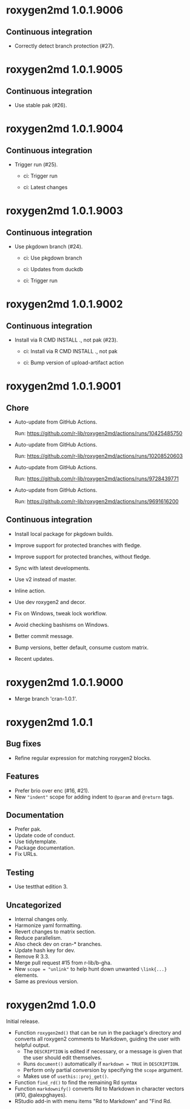 <!-- NEWS.md is maintained by https://fledge.cynkra.com, contributors should not edit this file -->

# roxygen2md 1.0.1.9006

## Continuous integration

  - Correctly detect branch protection (#27).


# roxygen2md 1.0.1.9005

## Continuous integration

  - Use stable pak (#26).


# roxygen2md 1.0.1.9004

## Continuous integration

  - Trigger run (#25).
    
      - ci: Trigger run
    
      - ci: Latest changes


# roxygen2md 1.0.1.9003

## Continuous integration

  - Use pkgdown branch (#24).
    
      - ci: Use pkgdown branch
    
      - ci: Updates from duckdb
    
      - ci: Trigger run


# roxygen2md 1.0.1.9002

## Continuous integration

  - Install via R CMD INSTALL ., not pak (#23).
    
      - ci: Install via R CMD INSTALL ., not pak
    
      - ci: Bump version of upload-artifact action


# roxygen2md 1.0.1.9001

## Chore

  - Auto-update from GitHub Actions.
    
    Run: https://github.com/r-lib/roxygen2md/actions/runs/10425485750

  - Auto-update from GitHub Actions.
    
    Run: https://github.com/r-lib/roxygen2md/actions/runs/10208520603

  - Auto-update from GitHub Actions.
    
    Run: https://github.com/r-lib/roxygen2md/actions/runs/9728439771

  - Auto-update from GitHub Actions.
    
    Run: https://github.com/r-lib/roxygen2md/actions/runs/9691616200

## Continuous integration

  - Install local package for pkgdown builds.

  - Improve support for protected branches with fledge.

  - Improve support for protected branches, without fledge.

  - Sync with latest developments.

  - Use v2 instead of master.

  - Inline action.

  - Use dev roxygen2 and decor.

  - Fix on Windows, tweak lock workflow.

  - Avoid checking bashisms on Windows.

  - Better commit message.

  - Bump versions, better default, consume custom matrix.

  - Recent updates.


# roxygen2md 1.0.1.9000

- Merge branch 'cran-1.0.1'.


# roxygen2md 1.0.1

## Bug fixes

- Refine regular expression for matching roxygen2 blocks.

## Features

- Prefer brio over enc (#16, #21).
- New `"indent"` scope for adding indent to `@param` and `@return` tags.

## Documentation

- Prefer pak.
- Update code of conduct.
- Use tidytemplate.
- Package documentation.
- Fix URLs.

## Testing

- Use testthat edition 3.

## Uncategorized

- Internal changes only.
- Harmonize yaml formatting.
- Revert changes to matrix section.
- Reduce parallelism.
- Also check dev on cran-\* branches.
- Update hash key for dev.
- Remove R 3.3.
- Merge pull request #15 from r-lib/b-gha.
- New `scope = "unlink"` to help hunt down unwanted `\link{...}` elements.
- Same as previous version.


# roxygen2md 1.0.0

Initial release.

- Function `roxygen2md()` that can be run in the package's directory and converts all roxygen2 comments to Markdown, guiding the user with helpful output.
    - The `DESCRIPTION` is edited if necessary, or a message is given that the user should edit themselves.
    - Runs `document()` automatically if `markdown = TRUE` in `DESCRIPTION`.
    - Perform only partial conversion by specifying the `scope` argument.
    - Makes use of `usethis::proj_get()`.
- Function `find_rd()` to find the remaining Rd syntax
- Function `markdownify()` converts Rd to Markdown in character vectors (#10, @alexpghayes).
- RStudio add-in with menu items "Rd to Markdown" and "Find Rd.
